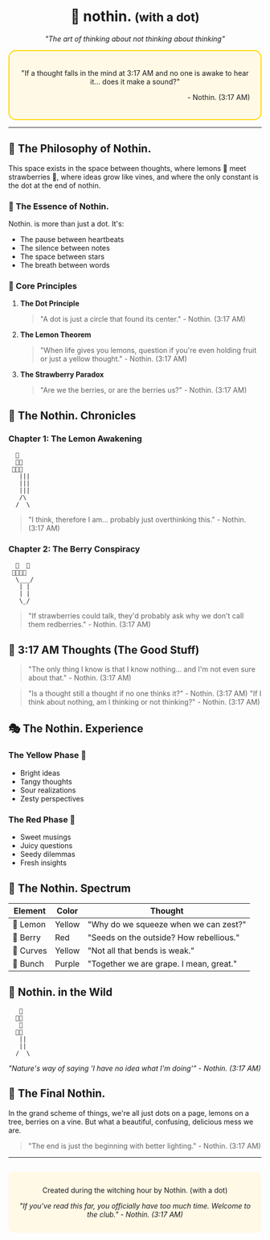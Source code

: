 <div align="center">
  <h1>🌌 nothin. <small>(with a dot)</small></h1>
  <p><em>"The art of thinking about not thinking about thinking"</em></p>
  
  <div style="border: 2px solid #ffd700; padding: 1.5em; margin: 1em 0; border-radius: 15px; background: #fff9e6;">
    <p>"If a thought falls in the mind at 3:17 AM and no one is awake to hear it... does it make a sound?"</p>
    <p align="right">- Nothin. (3:17 AM)</p>
  </div>
</div>

---

## 🧠 The Philosophy of Nothin.

This space exists in the space between thoughts, where lemons 🍋 meet strawberries 🍓, where ideas grow like vines, and where the only constant is the dot at the end of nothin.

### 🌟 The Essence of Nothin.

Nothin. is more than just a dot. It's:
- The pause between heartbeats
- The silence between notes
- The space between stars
- The breath between words

### 📜 Core Principles

1. **The Dot Principle**
   > "A dot is just a circle that found its center." - Nothin. (3:17 AM)

2. **The Lemon Theorem**
   > "When life gives you lemons, question if you're even holding fruit or just a yellow thought." - Nothin. (3:17 AM)

3. **The Strawberry Paradox**
   > "Are we the berries, or are the berries us?" - Nothin. (3:17 AM)

## 🍋 The Nothin. Chronicles

### Chapter 1: The Lemon Awakening

```
  🍋
  🍋🍋
 🍋🍋🍋
   |||
   |||
   |||
   /\
  /  \
```

> "I think, therefore I am... probably just overthinking this." - Nothin. (3:17 AM)

### Chapter 2: The Berry Conspiracy

```
  🍓  🍓
 🍓🍓🍓🍓
  \___/
   | |
   | |
   \_/
```

> "If strawberries could talk, they'd probably ask why we don't call them redberries." - Nothin. (3:17 AM)

## 🌙 3:17 AM Thoughts (The Good Stuff)

> "The only thing I know is that I know nothing... and I'm not even sure about that." - Nothin. (3:17 AM)

> "Is a thought still a thought if no one thinks it?" - Nothin. (3:17 AM)
> "If I think about nothing, am I thinking or not thinking?" - Nothin. (3:17 AM)

## 🎭 The Nothin. Experience

### The Yellow Phase 🍋
- Bright ideas
- Tangy thoughts
- Sour realizations
- Zesty perspectives

### The Red Phase 🍓
- Sweet musings
- Juicy questions
- Seedy dilemmas
- Fresh insights

## 🌌 The Nothin. Spectrum

| Element     | Color  | Thought                                    |
|-------------|--------|-------------------------------------------|
| 🍋 Lemon    | Yellow | "Why do we squeeze when we can zest?"      |
| 🍓 Berry    | Red    | "Seeds on the outside? How rebellious."   |
| 🍌 Curves   | Yellow | "Not all that bends is weak."            |
| 🍇 Bunch    | Purple | "Together we are grape. I mean, great."  |

## 🎨 Nothin. in the Wild

```
   🌱
  🍃🍂
   🍋
  🍓🍓
   ||
   ||
  /  \
```
*"Nature's way of saying 'I have no idea what I'm doing'" - Nothin. (3:17 AM)*

## 🌠 The Final Nothin.

In the grand scheme of things, we're all just dots on a page, lemons on a tree, berries on a vine. But what a beautiful, confusing, delicious mess we are.

> "The end is just the beginning with better lighting." - Nothin. (3:17 AM)

---

<div align="center" style="margin-top: 2em; padding: 1em; background: #fff9e6; border-radius: 10px;">
  <p>Created during the witching hour by Nothin. (with a dot)</p>
  <p><em>"If you've read this far, you officially have too much time. Welcome to the club." - Nothin. (3:17 AM)</em></p>
</div>

